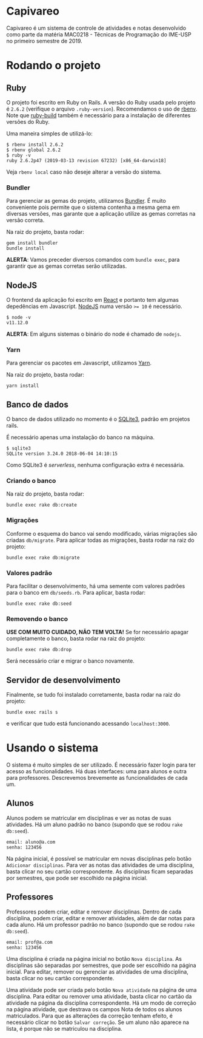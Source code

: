 # Capivareo

Capivareo é um sistema de controle de atividades e notas desenvolvido como parte da matéria MAC0218 - Técnicas de Programação do IME-USP no primeiro semestre de 2019.

# Rodando o projeto

## Ruby

O projeto foi escrito em Ruby on Rails. A versão do Ruby usada pelo projeto é `2.6.2` (verifique o arquivo `.ruby-version`). Recomendamos o uso de [rbenv](https://github.com/rbenv/rbenv). Note que [ruby-build](https://github.com/rbenv/ruby-build#readme) também é necessário para a instalação de diferentes versões do Ruby.

Uma maneira simples de utilizá-lo:

```
$ rbenv install 2.6.2
$ rbenv global 2.6.2
$ ruby -v
ruby 2.6.2p47 (2019-03-13 revision 67232) [x86_64-darwin18]
```

Veja `rbenv local` caso não deseje alterar a versão do sistema.

### Bundler

Para gerenciar as gemas do projeto, utilizamos [Bundler](https://bundler.io/). É muito conveniente pois permite que o sistema contenha a mesma gema em diversas versões, mas garante que a aplicação utilize as gemas corretas na versão correta.

Na raiz do projeto, basta rodar:

```
gem install bundler
bundle install
```

**ALERTA**: Vamos preceder diversos comandos com `bundle exec`, para garantir que as gemas corretas serão utilizadas.

## NodeJS

O frontend da aplicação foi escrito em [React](https://reactjs.org/) e portanto tem algumas depedências em Javascript. [NodeJS](https://nodejs.org/en) numa versão `>= 10` é necessário.

```
$ node -v
v11.12.0
```

**ALERTA**: Em alguns sistemas o binário do node é chamado de `nodejs`.

### Yarn

Para gerenciar os pacotes em Javascript, utilizamos [Yarn](https://yarnpkg.com/lang/en/).

Na raiz do projeto, basta rodar:

```
yarn install
```

## Banco de dados

O banco de dados utilizado no momento é o [SQLite3](https://www.sqlite.org/index.html), padrão em projetos rails.

É necessário apenas uma instalação do banco na máquina.

```
$ sqlite3
SQLite version 3.24.0 2018-06-04 14:10:15
```

Como SQLite3 é _serverless_, nenhuma configuração extra é necessária.

### Criando o banco

Na raiz do projeto, basta rodar:

```
bundle exec rake db:create
```

### Migrações

Conforme o esquema do banco vai sendo modificado, várias migrações são criadas `db/migrate`. Para aplicar todas as migrações, basta rodar na raiz do projeto:

```
bundle exec rake db:migrate
```

### Valores padrão

Para facilitar o desenvolvimento, há uma semente com valores padrões para o banco em `db/seeds.rb`. Para aplicar, basta rodar:

```
bundle exec rake db:seed
```

### Removendo o banco

**USE COM MUITO CUIDADO, NÃO TEM VOLTA!** Se for necessário apagar completamente o banco, basta rodar na raiz do projeto:

```
bundle exec rake db:drop
```

Será necessário criar e migrar o banco novamente.

## Servidor de desenvolvimento

Finalmente, se tudo foi instalado corretamente, basta rodar na raiz do projeto:

```
bundle exec rails s
```

e verificar que tudo está funcionando acessando `localhost:3000`.

# Usando o sistema

O sistema é muito simples de ser utilizado. É necessário fazer login para ter acesso as funcionalidades. Há duas interfaces: uma para alunos e outra para professores. Descrevemos brevemente as funcionalidades de cada um.

## Alunos

Alunos podem se matricular em disciplinas e ver as notas de suas atividades. Há um aluno padrão no banco (supondo que se rodou `rake db:seed`).

```
email: aluno@a.com
senha: 123456
```

Na página inicial, é possível se matricular em novas disciplinas pelo botão `Adicionar disciplinas`. Para ver as notas das atividades de uma disciplina, basta clicar no seu cartão correspondente. As disciplinas ficam separadas por semestres, que pode ser escolhido na página inicial.

## Professores

Professores podem criar, editar e remover disciplinas. Dentro de cada disciplina, podem criar, editar e remover atividades, além de dar notas para cada aluno. Há um professor padrão no banco (supondo que se rodou `rake db:seed`).

```
email: prof@a.com
senha: 123456
```

Uma disciplina é criada na página inicial no botão `Nova disciplina`. As disciplinas são separadas por semestres, que pode ser escolhido na página inicial. Para editar, remover ou gerenciar as atividades de uma disciplina, basta clicar no seu cartão correspondente.

Uma atividade pode ser criada pelo botão `Nova atividade` na página de uma disciplina. Para editar ou remover uma atividade, basta clicar no cartão da atividade na página da disciplina correspondente. Há um modo de correção na página atividade, que destrava os campos Nota de todos os alunos matriculados. Para que as alterações da correção tenham efeito, é necessário clicar no botão `Salvar correção`. Se um aluno não aparece na lista, é porque não se matriculou na disciplina. 
